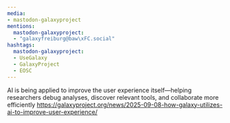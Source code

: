 ```yaml
---
media:
- mastodon-galaxyproject
mentions:
  mastodon-galaxyproject:
  - "galaxyfreiburg@baw\xFC.social"
hashtags:
  mastodon-galaxyproject:
  - UseGalaxy
  - GalaxyProject
  - EOSC
---
```

AI is being applied to improve the user experience itself—helping researchers debug analyses, discover relevant tools, and collaborate more efficiently
https://galaxyproject.org/news/2025-09-08-how-galaxy-utilizes-ai-to-improve-user-experience/